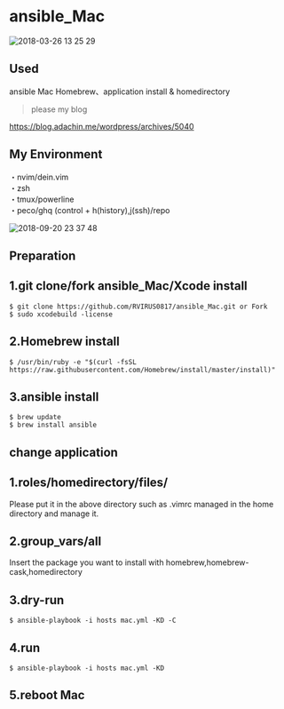 # ansible_Mac

![2018-03-26 13 25 29](https://user-images.githubusercontent.com/5633085/37886882-2bb49378-30f9-11e8-8e90-b305484ed28d.png)

##  Used
ansible Mac
Homebrew、application install & homedirectory
> please my blog

https://blog.adachin.me/wordpress/archives/5040

## My Environment

・nvim/dein.vim  
・zsh  
・tmux/powerline  
・peco/ghq (control + h(history),j(ssh)/repo   

![2018-09-20 23 37 48](https://user-images.githubusercontent.com/5633085/45825886-38916c80-bd2e-11e8-83ff-7fd3bb51b12c.jpg)


## Preparation

## 1.git clone/fork ansible_Mac/Xcode install
````
$ git clone https://github.com/RVIRUS0817/ansible_Mac.git or Fork
$ sudo xcodebuild -license
````

## 2.Homebrew install
````
$ /usr/bin/ruby -e "$(curl -fsSL https://raw.githubusercontent.com/Homebrew/install/master/install)"
````

## 3.ansible install
````
$ brew update
$ brew install ansible
````

## change application

## 1.roles/homedirectory/files/
Please put it in the above directory such as .vimrc managed in the home directory and manage it.

## 2.group_vars/all
Insert the package you want to install with homebrew,homebrew-cask,homedirectory

## 3.dry-run
````
$ ansible-playbook -i hosts mac.yml -KD -C
````

## 4.run
````
$ ansible-playbook -i hosts mac.yml -KD
````
## 5.reboot Mac

